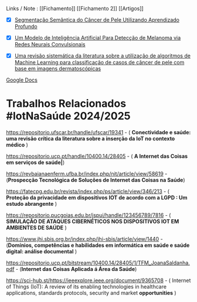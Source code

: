 Links / Note : [[Fichamento]] [[Fichamento 2]]  [[Artigos]]


- [x] [Segmentação Semântica do Câncer de Pele Utilizando Aprendizado Profundo](https://sol.sbc.org.br/index.php/sbcas/article/view/25298)

- [x] [Um Modelo de Inteligência Artificial Para Detecção de Melanoma via Redes Neurais Convulsionais](https://sol.sbc.org.br/index.php/ercas/article/view/17436)

- [x] [Uma revisão sistemática da literatura sobre a utilização de algoritmos de Machine Learning para classificação de casos de câncer de pele com base em imagens dermatoscópicas](https://sol.sbc.org.br/index.php/erbase/article/view/15458)



[Google Docs](https://docs.google.com/document/d/1zq33FEGNvIwX22HZQtWgDQlhAyryzcbnZz5IrZycgSI/edit)

# Trabalhos Relacionados #IotNaSaúde 2024/2025

https://repositorio.ufscar.br/handle/ufscar/19341 - (  **Conectividade e saúde: uma revisão crítica da literatura sobre a inserção da IoT no contexto médico** )

https://repositorio.ucp.pt/handle/10400.14/28405 - ( **A Internet das Coisas em serviços de saúde|**)

https://revbaianaenferm.ufba.br/index.php/nit/article/view/58619 - (**Prospecção Tecnológica de Soluções de Internet das Coisas na Saúde**)

https://fatecpg.edu.br/revista/index.php/ps/article/view/346/213 - ( **Proteção da privacidade em dispositivos IOT de acordo com a LGPD : Um estudo abrangente** )

https://repositorio.pucgoias.edu.br/jspui/handle/123456789/7816 - ( **SIMULAÇÃO DE ATAQUES CIBERNÉTICOS NOS DISPOSITIVOS IOT EM AMBIENTES DE SAÚDE** ) 

https://www.jhi.sbis.org.br/index.php/jhi-sbis/article/view/1440 - (**Domínios, competências e habilidades em informática em saúde e saúde digital: análise documental** )

https://repositorio.ucp.pt/bitstream/10400.14/28405/1/TFM_JoanaSaldanha.pdf - (**Internet das Coisas  Aplicada á Área da Saúde**)

https://sci-hub.st/https://ieeexplore.ieee.org/document/9365708 - ( Internet of Things (IoT): A review of its enabling technologies in healthcare applications, standards protocols, security and market **opportunities** )

